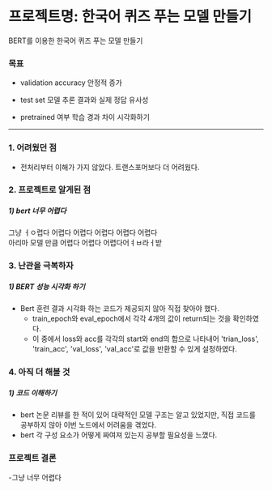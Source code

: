 # 프로젝트명: 한국어 퀴즈 푸는 모델 만들기

BERT를 이용한 한국어 퀴즈 푸는 모델 만들기

### 목표
- validation accuracy 안정적 증가

- test set 모델 추론 결과와 실제 정답 유사성

- pretrained 여부 학습 경과 차이 시각화하기
_________________________________________________________________________________
### 1. 어려웠던 점
- 전처리부터 이해가 가지 않았다. 트랜스포머보다 더 어려웠다.     

### 2. 프로젝트로 알게된 점
##### 1) bert 너무 어렵다
그냥 ㅓㅇ렵다 어렵다 어렵다 어렵다 어렵다 어렵다   
아리마 모델 만큼 어렵다 어렵다 어렵다어ㅕㅂ라ㅓ받

### 3. 난관을 극복하자
##### 1) BERT 성능 시각화 하기   
- Bert 훈련 결과 시각화 하는 코드가 제공되지 않아 직접 찾아야 했다.  
    - train_epoch와 eval_epoch에서 각각 4개의 값이 return되는 것을 확인하였다.   
    - 이 중에서 loss와 acc를 각각의 start와 end의 합으로 나타내어 'trian_loss', 'train_acc', 'val_loss', 'val_acc'로 값을 반환할 수 있게 설정하였다.

### 4. 아직 더 해볼 것
##### 1) 코드 이해하기      
- bert 논문 리뷰를 한 적이 있어 대략적인 모델 구조는 알고 있었지만, 직접 코드를 공부하지 않아 이번 노드에서 어려움을 겪었다.
- bert 각 구성 요소가 어떻게 짜여져 있는지 공부할 필요성을 느꼈다.
    
### 프로젝트 결론
-그냥 너무 어렵다
